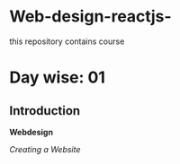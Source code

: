 # Web-design-reactjs-
this repository contains course

# Day wise: 01

## Introduction

**Webdesign**

*Creating a Website*
